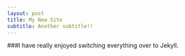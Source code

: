 ```yaml
---
layout: post
title: My New Site
subtitle: Another subtitle!!
---
```


###I have really enjoyed switching everything over to Jekyll.
